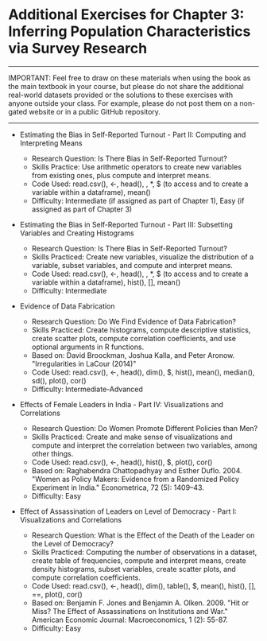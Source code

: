 # Additional Exercises for Chapter 3: Inferring Population Characteristics via Survey Research

****************************************************************************************************
IMPORTANT: Feel free to draw on these materials when using the book as the main textbook in your course, but please do not share the additional real-world datasets provided or the solutions to these exercises with anyone outside your class. For example, please do not post them on a non-gated website or in a public GitHub repository.
****************************************************************************************************

* Estimating the Bias in Self-Reported Turnout - Part II: Computing and Interpreting Means
   * Research Question: Is There Bias in Self-Reported Turnout?
   * Skills Practice: Use arithmetic operators to create new variables from existing ones, plus compute and interpret means.
   * Code Used: read.csv(), <-, head(), \, *, $ (to access and to create a variable within a dataframe), mean()
   * Difficulty: Intermediate (if assigned as part of Chapter 1), Easy (if assigned as part of Chapter 3)
   
* Estimating the Bias in Self-Reported Turnout - Part III: Subsetting Variables and Creating Histograms
   * Research Question: Is There Bias in Self-Reported Turnout?
   * Skills Practiced: Create new variables, visualize the distribution of a variable, subset variables, and compute and interpret means.
   * Code Used: read.csv(), <-, head(), \, *, $ (to access and to create a variable within a dataframe), hist(), [], mean()
   * Difficulty: Intermediate   

* Evidence of Data Fabrication
   * Research Question: Do We Find Evidence of Data Fabrication?
   * Skills Practiced: Create histograms, compute descriptive statistics, create scatter plots, compute correlation coefficients, and use optional arguments in R functions.
   * Based on:  David Broockman, Joshua Kalla, and Peter Aronow. "Irregularities in LaCour (2014)"
   * Code Used: read.csv(), <-, head(), dim(), $, hist(), mean(), median(), sd(), plot(), cor()
   * Difficulty: Intermediate-Advanced
   
* Effects of Female Leaders in India - Part IV: Visualizations and Correlations
   * Research Question: Do Women Promote Different Policies than Men?
   * Skills Practiced: Create and make sense of visualizations and compute and interpret the correlation between two variables, among other things.
   * Code Used: read.csv(), <-, head(), hist(), $, plot(), cor()
   * Based on: Raghabendra Chattopadhyay and Esther Duflo. 2004. "Women as Policy Makers: Evidence from a Randomized Policy Experiment in India." Econometrica, 72 (5): 1409–43.
   * Difficulty: Easy
   
* Effect of Assassination of Leaders on Level of Democracy - Part I: Visualizations and Correlations
   * Research Question: What is the Effect of the Death of the Leader on the Level of Democracy?
   * Skills Practiced: Computing the number of observations in a dataset, create table of frequencies, compute and interpret means, create density histograms, subset variables, create scatter plots, and compute correlation coefficients.
   * Code Used: read.csv(), <-, head(), dim(), table(), $, mean(), hist(), [], ==, plot(), cor()
   * Based on: Benjamin F. Jones and Benjamin A. Olken. 2009. "Hit or Miss? The Effect of Assassinations on Institutions and War." American Economic Journal: Macroeconomics, 1 (2): 55-87.
   * Difficulty: Easy  
